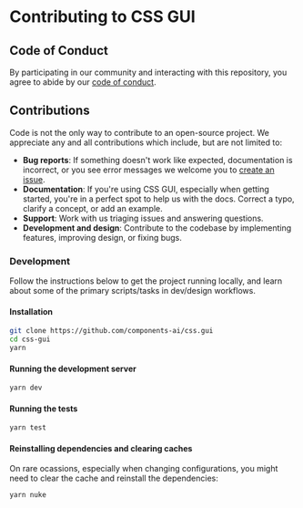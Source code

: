 # Contributing to CSS GUI

## Code of Conduct

By participating in our community and interacting with this repository, you agree
to abide by our [code of conduct][].

## Contributions

Code is not the only way to contribute to an open-source project.
We appreciate any and all contributions which include, but are not limited to:

- **Bug reports**: If something doesn't work like expected, documentation is incorrect,
  or you see error messages we welcome you to [create an issue][issue].
- **Documentation**: If you're using CSS GUI, especially when getting started, you're
  in a perfect spot to help us with the docs. Correct a typo, clarify a concept, or add
  an example.
- **Support**: Work with us triaging issues and answering questions.
- **Development and design**: Contribute to the codebase by implementing features, improving
  design, or fixing bugs.

### Development

Follow the instructions below to get the project running locally, and learn about some
of the primary scripts/tasks in dev/design workflows.

#### Installation

```sh
git clone https://github.com/components-ai/css.gui
cd css-gui
yarn
```

#### Running the development server

```sh
yarn dev
```

#### Running the tests

```sh
yarn test
```

#### Reinstalling dependencies and clearing caches

On rare ocassions, especially when changing configurations, you might
need to clear the cache and reinstall the dependencies:

```sh
yarn nuke
```

[code of conduct]: https://github.com/components-ai/css.gui/blob/main/code-of-conduct.md
[issue]: https://github.com/components-ai/css.gui/issues/new
